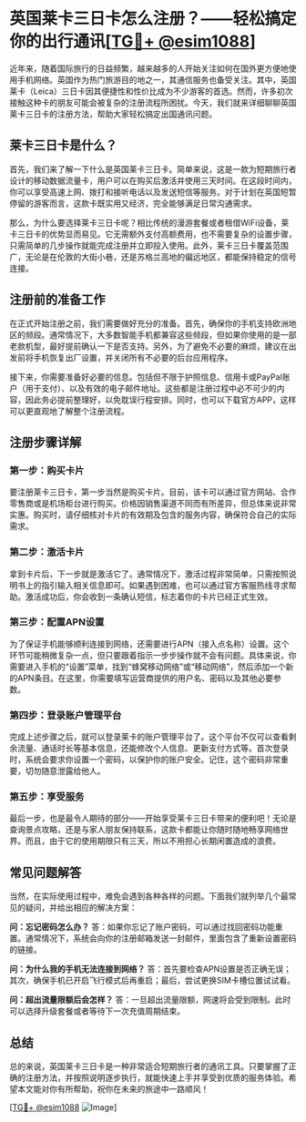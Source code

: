 # 英国莱卡三日卡怎么注册？——轻松搞定你的出行通讯[[TG💪+ @esim1088](https://t.me/s/esim1088)]

近年来，随着国际旅行的日益频繁，越来越多的人开始关注如何在国外更方便地使用手机网络。英国作为热门旅游目的地之一，其通信服务也备受关注。其中，英国莱卡（Leica）三日卡因其便捷性和性价比成为不少游客的首选。然而，许多初次接触这种卡的朋友可能会被复杂的注册流程所困扰。今天，我们就来详细聊聊英国莱卡三日卡的注册方法，帮助大家轻松搞定出国通讯问题。

## 莱卡三日卡是什么？

首先，我们来了解一下什么是英国莱卡三日卡。简单来说，这是一款为短期旅行者设计的移动数据流量卡，用户可以在购买后激活并使用三天时间。在这段时间内，你可以享受高速上网、拨打和接听电话以及发送短信等服务。对于计划在英国短暂停留的游客而言，这款卡既实用又经济，完全能够满足日常沟通需求。

那么，为什么要选择莱卡三日卡呢？相比传统的漫游套餐或者租借WiFi设备，莱卡三日卡的优势显而易见。它无需额外支付高额费用，也不需要复杂的设置步骤，只需简单的几步操作就能完成注册并立即投入使用。此外，莱卡三日卡覆盖范围广，无论是在伦敦的大街小巷，还是苏格兰高地的偏远地区，都能保持稳定的信号连接。

## 注册前的准备工作

在正式开始注册之前，我们需要做好充分的准备。首先，确保你的手机支持欧洲地区的频段。通常情况下，大多数智能手机都兼容这些频段，但如果你使用的是一部老款机型，最好提前确认一下是否支持。另外，为了避免不必要的麻烦，建议在出发前将手机恢复出厂设置，并关闭所有不必要的后台应用程序。

接下来，你需要准备好必要的信息。包括但不限于护照信息、信用卡或PayPal账户（用于支付）、以及有效的电子邮件地址。这些都是注册过程中必不可少的内容，因此务必提前整理好，以免耽误行程安排。同时，也可以下载官方APP，这样可以更直观地了解整个注册流程。

## 注册步骤详解

### 第一步：购买卡片

要注册莱卡三日卡，第一步当然是购买卡片。目前，该卡可以通过官方网站、合作零售商或是机场柜台进行购买。价格因销售渠道不同而有所差异，但总体来说非常实惠。购买时，请仔细核对卡片的有效期及包含的服务内容，确保符合自己的实际需求。

### 第二步：激活卡片

拿到卡片后，下一步就是激活它了。通常情况下，激活过程非常简单，只需按照说明书上的指引输入相关信息即可。如果遇到困难，也可以通过官方客服热线寻求帮助。激活成功后，你会收到一条确认短信，标志着你的卡片已经正式生效。

### 第三步：配置APN设置

为了保证手机能够顺利连接到网络，还需要进行APN（接入点名称）设置。这个环节可能稍微复杂一点，但只要跟着指示一步步操作就不会有问题。具体来说，你需要进入手机的“设置”菜单，找到“蜂窝移动网络”或“移动网络”，然后添加一个新的APN条目。在这里，你需要填写运营商提供的用户名、密码以及其他必要参数。

### 第四步：登录账户管理平台

完成上述步骤之后，就可以登录莱卡的账户管理平台了。这个平台不仅可以查看剩余流量、通话时长等基本信息，还能修改个人信息、更新支付方式等。首次登录时，系统会要求你设置一个密码，以保护你的账户安全。记住，这个密码非常重要，切勿随意泄露给他人。

### 第五步：享受服务

最后一步，也是最令人期待的部分——开始享受莱卡三日卡带来的便利吧！无论是查询景点攻略，还是与家人朋友保持联系，这款卡都能让你随时随地畅享网络世界。而且，由于它的使用期限只有三天，所以不用担心长期闲置造成的浪费。

## 常见问题解答

当然，在实际使用过程中，难免会遇到各种各样的问题。下面我们就列举几个最常见的疑问，并给出相应的解决方案：

**问：忘记密码怎么办？**
答：如果你忘记了账户密码，可以通过找回密码功能重置。通常情况下，系统会向你的注册邮箱发送一封邮件，里面包含了重新设置密码的链接。

**问：为什么我的手机无法连接到网络？**
答：首先要检查APN设置是否正确无误；其次，确保手机已开启飞行模式后再重启；最后，尝试更换SIM卡槽位置试试看。

**问：超出流量限额后会怎样？**
答：一旦超出流量限额，网速将会受到限制。此时可以选择升级套餐或者等待下一次充值周期结束。

## 总结

总的来说，英国莱卡三日卡是一种非常适合短期旅行者的通讯工具。只要掌握了正确的注册方法，并按照说明逐步执行，就能快速上手并享受到优质的服务体验。希望本文能对你有所帮助，祝你在未来的旅途中一路顺风！

[[TG💪+ @esim1088](https://t.me/s/esim1088) ![Image](https://i.postimg.cc/4NQfJmqS/Snipaste-2025-05-13-00-14-12.png)]